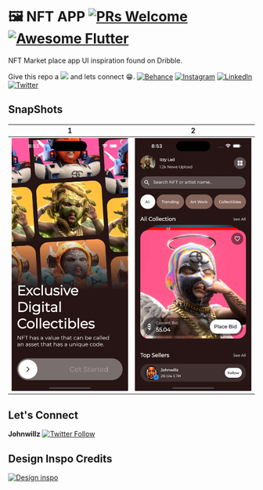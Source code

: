# 🖼️ NFT APP [![PRs Welcome](https://img.shields.io/github/repo-size/johnwillz-ux/nft_app?color=yellow&style=flat-square)](https://github.com/johnwillz-ux) <a href="https://github.com/Solido/awesome-flutter"><img alt="Awesome Flutter" src="https://img.shields.io/badge/Awesome-Flutter-blue.svg?longCache=true&style=flat-square" /></a>

NFT Market place app UI inspiration found on Dribble.


Give this repo a <img src="https://emojis.slackmojis.com/emojis/images/1643514134/931/star.gif?1643514134" width="30"/> and lets connect 😁.
[![Behance](https://img.shields.io/badge/Behance-1769ff?logo=behance&logoColor=white)](https://behance.net/johnwillz) 
[![Instagram](https://img.shields.io/badge/Instagram-%23E4405F.svg?logo=Instagram&logoColor=white)](https://instagram.com/johnwillz) 
[![LinkedIn](https://img.shields.io/badge/LinkedIn-%230077B5.svg?logo=linkedin&logoColor=white)](https://linkedin.com/in/johnwillz) 
[![Twitter](https://img.shields.io/badge/Twitter-%231DA1F2.svg?logo=Twitter&logoColor=white)](https://twitter.com/johnwillz_)


## SnapShots

| 1 | 2|
|------|-------|
|<img src="screen1.jpeg" width="400">|<img src="screen2.jpeg" width="400">|


## Let's Connect
**Johnwillz** [![Twitter Follow](https://img.shields.io/twitter/follow/johnwillz_?style=social)](https://twitter.com/johnwillz_)

## Design Inspo Credits
[![Design inspo](https://img.shields.io/badge/Sabrina%20Meilya-Dribble-ff69b4)](https://dribbble.com/shots/20582644-NFT-Marketplace-Mobile-App)

